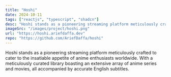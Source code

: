 ```yaml
---
title: "Hoshi"
date: 2024-10-11
tags: ["reactjs", "typescript", "shadcn"]
desc: "Hoshi stands as a pioneering streaming platform meticulously crafted to cater to the insatiable appetite of anime enthusiasts worldwide. With a meticulously curated library boasting an extensive array of anime series and movies, all accompanied by accurate English subtitles."
imageSrc: "/images/project/hoshi.png"
url: "https://hoshi.ariefdaffa.dev"
repo: "https://github.com/AriefDaffa/hoshi"
---
```


Hoshi stands as a pioneering streaming platform meticulously crafted to cater to the insatiable appetite of anime enthusiasts worldwide. With a meticulously curated library boasting an extensive array of anime series and movies, all accompanied by accurate English subtitles.
